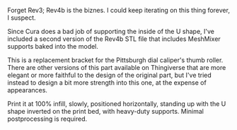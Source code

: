 Forget Rev3; Rev4b is the biznes. I could keep iterating on this thing forever, I suspect.

Since Cura does a bad job of supporting the inside of the U shape, I've included a second version of the Rev4b STL file that includes MeshMixer supports baked into the model.

This is a replacement bracket for the Pittsburgh dial caliper's thumb roller. There are other versions of this part available on Thingiverse that are more elegant or more faithful to the design of the original part, but I've tried instead to design a bit more strength into this one, at the expense of appearances.

Print it at 100% infill, slowly, positioned horizontally, standing up with the U shape inverted on the print bed, with heavy-duty supports. Minimal postprocessing is required.
